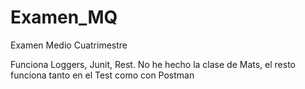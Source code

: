 # Examen_MQ
Examen Medio Cuatrimestre

Funciona Loggers, Junit, Rest.
No he hecho la clase de Mats, el resto funciona tanto en el Test como con Postman
